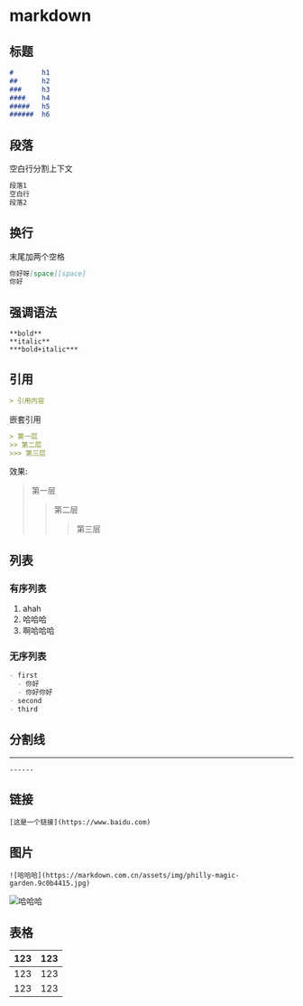 # markdown

## 标题

```markdown
#       h1
##      h2
###     h3
####    h4
#####   h5
######  h6
```

## 段落

空白行分割上下文

```markdown
段落1
空白行
段落2
```

## 换行

末尾加两个空格

```markdown
你好呀[space][space]  
你好
```

## 强调语法

`**bold**`  
`**italic**`  
`***bold+italic***`

## 引用

```markdown
> 引用内容
```

嵌套引用

```markdown
> 第一层
>> 第二层
>>> 第三层
```

效果:
> 第一层
>> 第二层
>>> 第三层

## 列表

### 有序列表

1. ahah
2. 哈哈哈
3. 啊哈哈哈

### 无序列表

```markdown
- first
  - 你好
  - 你好你好
- second
- third
```

## 分割线

----------

`------`

## 链接

`[这是一个链接](https://www.baidu.com)`

## 图片

`![哈哈哈](https://markdown.com.cn/assets/img/philly-magic-garden.9c0b4415.jpg)`

![哈哈哈](https://markdown.com.cn/assets/img/philly-magic-garden.9c0b4415.jpg)

## 表格

| 123 | 123 |
| :-- | :-- |
| 123 | 123 |
| 123 | 123 |
